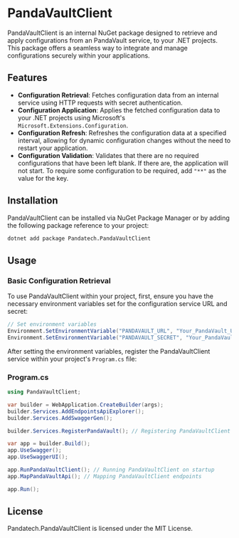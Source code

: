 # PandaVaultClient

PandaVaultClient is an internal NuGet package designed to retrieve and apply configurations from an PandaVault service,
to your .NET projects. This package offers a seamless way to integrate and manage configurations securely within your
applications.

## Features

- **Configuration Retrieval**: Fetches configuration data from an internal service using HTTP requests with secret
  authentication.
- **Configuration Application**: Applies the fetched configuration data to your .NET projects using
  Microsoft's `Microsoft.Extensions.Configuration`.
- **Configuration Refresh**: Refreshes the configuration data at a specified interval, allowing for dynamic
  configuration changes without the need to restart your application.
- **Configuration Validation**: Validates that there are no required configurations that have been left blank. If there
  are, the application will not start. To require some configuration to be required, add `"**"` as the value for the key.

## Installation

PandaVaultClient can be installed via NuGet Package Manager or by adding the following package reference to your
project:

```bash
dotnet add package Pandatech.PandaVaultClient
```

## Usage

### Basic Configuration Retrieval

To use PandaVaultClient within your project, first, ensure you have the necessary environment variables set for the
configuration service URL and secret:

```csharp
// Set environment variables
Environment.SetEnvironmentVariable("PANDAVAULT_URL", "Your_PandaVault_URL");
Environment.SetEnvironmentVariable("PANDAVAULT_SECRET", "Your_PandaVault_Secret");
```

After setting the environment variables, register the PandaVaultClient service within your project's `Program.cs` file:

### Program.cs

```csharp
using PandaVaultClient;

var builder = WebApplication.CreateBuilder(args);
builder.Services.AddEndpointsApiExplorer();
builder.Services.AddSwaggerGen();

builder.Services.RegisterPandaVault(); // Registering PandaVaultClient

var app = builder.Build();
app.UseSwagger();
app.UseSwaggerUI();

app.RunPandaVaultClient(); // Running PandaVaultClient on startup
app.MapPandaVaultApi(); // Mapping PandaVaultClient endpoints

app.Run();
```

## License

Pandatech.PandaVaultClient is licensed under the MIT License.